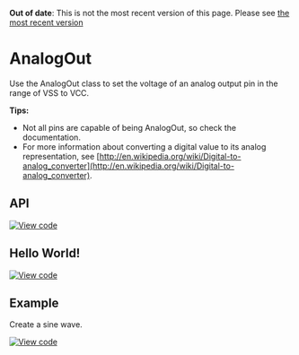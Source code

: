 <span class="warnings">**Out of date**: This is not the most recent version of this page. Please see [the most recent version](https://os.mbed.com/docs/latest/reference/analogout.html)</span>
# AnalogOut

Use the AnalogOut class to set the voltage of an analog output pin in the range of VSS to VCC.

**Tips:**

* Not all pins are capable of being AnalogOut, so check the documentation.</br>
* For more information about converting a digital value to its analog representation, see [http://en.wikipedia.org/wiki/Digital-to-analog_converter](http://en.wikipedia.org/wiki/Digital-to-analog_converter).   


## API

[![View code](https://www.mbed.com/embed/?type=library)](https://docs.mbed.com/docs/mbed-os-api/en/mbed-os-5.5/api/classmbed_1_1AnalogOut.html) 

## Hello World!

[![View code](https://www.mbed.com/embed/?url=https://developer.mbed.org/teams/mbed_example/code/AnalogOut_HelloWorld/)](https://developer.mbed.org/teams/mbed_example/code/AnalogOut_HelloWorld/file/a32148e02ecf/main.cpp) 


## Example

Create a sine wave.

[![View code](https://www.mbed.com/embed/?url=https://developer.mbed.org/teams/mbed_example/code/AnalogOut_ex_1/)](https://developer.mbed.org/teams/mbed_example/code/AnalogOut_ex_1/file/066510b55650/main.cpp)
